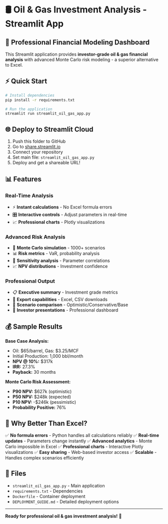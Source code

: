 # 🛢️ Oil & Gas Investment Analysis - Streamlit App

## 🚀 Professional Financial Modeling Dashboard

This Streamlit application provides **investor-grade oil & gas financial analysis** with advanced Monte Carlo risk modeling - a superior alternative to Excel.

## ⚡ Quick Start

```bash
# Install dependencies
pip install -r requirements.txt

# Run the application
streamlit run streamlit_oil_gas_app.py
```

## 🌐 Deploy to Streamlit Cloud

1. Push this folder to GitHub
2. Go to [share.streamlit.io](https://share.streamlit.io)
3. Connect your repository
4. Set main file: `streamlit_oil_gas_app.py`
5. Deploy and get a shareable URL!

## 📊 Features

### Real-Time Analysis
- ⚡ **Instant calculations** - No Excel formula errors
- 🎛️ **Interactive controls** - Adjust parameters in real-time
- 📈 **Professional charts** - Plotly visualizations

### Advanced Risk Analysis
- 🎲 **Monte Carlo simulation** - 1000+ scenarios
- 📊 **Risk metrics** - VaR, probability analysis
- 🎯 **Sensitivity analysis** - Parameter correlations
- 📈 **NPV distributions** - Investment confidence

### Professional Output
- 📋 **Executive summary** - Investment grade metrics
- 💾 **Export capabilities** - Excel, CSV downloads
- 🎯 **Scenario comparison** - Optimistic/Conservative/Base
- 🏢 **Investor presentations** - Professional dashboard

## 💰 Sample Results

**Base Case Analysis:**
- Oil: $65/barrel, Gas: $3.25/MCF
- Initial Production: 1,000 bbl/month
- **NPV @ 10%:** $317k
- **IRR:** 27.3%
- **Payback:** 30 months

**Monte Carlo Risk Assessment:**
- **P90 NPV:** $627k (optimistic)
- **P50 NPV:** $248k (expected)
- **P10 NPV:** -$246k (pessimistic)
- **Probability Positive:** 76%

## 🎯 Why Better Than Excel?

✅ **No formula errors** - Python handles all calculations reliably
✅ **Real-time updates** - Parameters change instantly
✅ **Advanced analytics** - Monte Carlo impossible in Excel
✅ **Professional charts** - Interactive Plotly visualizations
✅ **Easy sharing** - Web-based investor access
✅ **Scalable** - Handles complex scenarios efficiently

## 📁 Files

- `streamlit_oil_gas_app.py` - Main application
- `requirements.txt` - Dependencies
- `Dockerfile` - Container deployment
- `DEPLOYMENT_GUIDE.md` - Detailed deployment options

---

**Ready for professional oil & gas investment analysis!** 🎉
